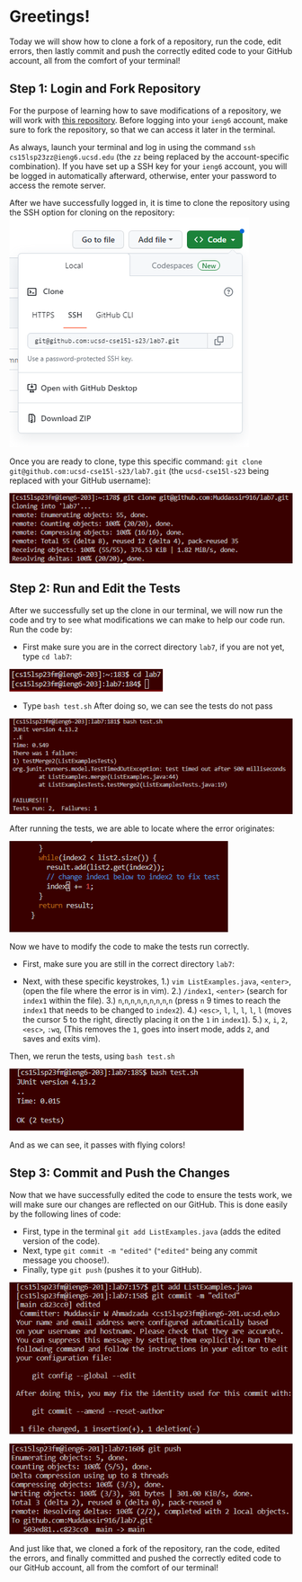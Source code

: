 # **Greetings!**
Today we will show how to clone a fork of a repository, run the code, edit errors, then lastly commit and push the correctly edited code to your GitHub account, all from the comfort of your terminal! 

## Step 1: Login and Fork Repository
For the purpose of learning how to save modifications of a repository, we will work with [this repository](https://github.com/ucsd-cse15l-s23/lab7). Before logging into your `ieng6` account, make sure to fork the repository, so that we can access it later in the terminal. 

As always, launch your terminal and log in using the command `ssh cs15lsp23zz@ieng6.ucsd.edu` (the `zz` being replaced by the account-specific combination). If you have set up a SSH key for your `ieng6` account, you will be logged in automatically afterward, otherwise, enter your password to access the remote server.  

After we have successfully logged in, it is time to clone the repository using the SSH option for cloning on the repository:
![Image](clonepic.png)

Once you are ready to clone, type this specific command: `git clone git@github.com:ucsd-cse15l-s23/lab7.git` (the `ucsd-cse15l-s23` being replaced with your GitHub username):

![Image](clonepic2.png)

## Step 2: Run and Edit the Tests
After we successfully set up the clone in our terminal, we will now run the code and try to see what modifications we can make to help our code run. Run the code by:
* First make sure you are in the correct directory `lab7`, if you are not yet, type `cd lab7`:

![Image](cdlab7.png)

* Type `bash test.sh`
After doing so, we can see the tests do not pass

![Image](failtest.png)

After running the tests, we are able to locate where the error originates:

![Image](error.png)

Now we have to modify the code to make the tests run correctly. 

* First, make sure you are still in the correct directory `lab7`:

* Next, with these specific keystrokes, 1.) `vim ListExamples.java`, `<enter>`, (open the file where the error is in vim). 2.) `/index1`, `<enter>` (search for `index1` within the file). 3.) `n`,`n`,`n`,`n`,`n`,`n`,`n`,`n`,`n` (press `n` 9 times to reach the `index1` that needs to be changed to `index2`). 4.) `<esc>`, `l`, `l`, `l`, `l`, `l` (moves the cursor 5 to the right, directly placing it on the `1` in `index1`). 5.) `x`, `i`, `2`, `<esc>`, `:wq`, <enter> (This removes the `1`, goes into insert mode, adds `2`, and saves and exits vim).

Then, we rerun the tests, using `bash test.sh`

![Image](lab7pass.png)

And as we can see, it passes with flying colors!

## Step 3: Commit and Push the Changes
Now that we have successfully edited the code to ensure the tests work, we will make sure our changes are reflected on our GitHub. This is done easily by the following lines of code:
* First, type in the terminal `git add ListExamples.java` (adds the edited version of the code).
* Next, type `git commit -m "edited"` (`"edited"` being any commit message you choose!).
* Finally, type `git push` (pushes it to your GitHub).

![Image](gitcommit.png)

![Image](gitpush.png)

And just like that, we cloned a fork of the repository, ran the code, edited the errors, and finally committed and pushed the correctly edited code to our GitHub account, all from the comfort of our terminal!
